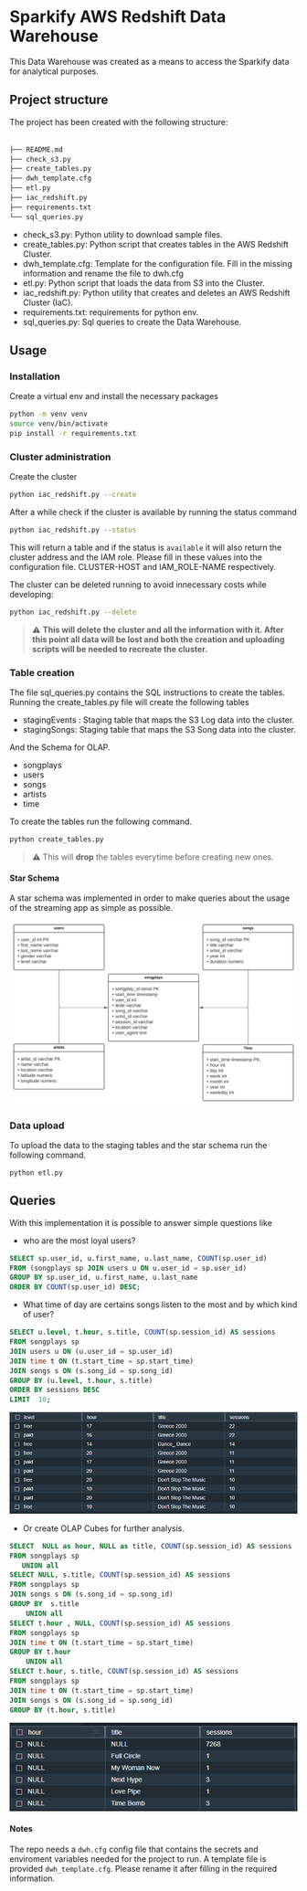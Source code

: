 # Sparkify AWS Redshift Data Warehouse

This Data Warehouse was created as a means to access the Sparkify data for analytical purposes.

## Project structure

The project has been created with the following structure:

```bash

├── README.md
├── check_s3.py
├── create_tables.py
├── dwh_template.cfg
├── etl.py
├── iac_redshift.py
├── requirements.txt
└── sql_queries.py
```

- check_s3.py: Python utility to download sample files.
- create_tables.py: Python script that creates tables in the AWS Redshift Cluster.
- dwh_template.cfg: Template for the configuration file. Fill in the missing information and rename the file to dwh.cfg
- etl.py: Python script that loads the data from S3 into the Cluster.
- iac_redshift.py: Python utility that creates and deletes an AWS Redshift Cluster (IaC).
- requirements.txt: requirements for python env.
- sql_queries.py: Sql queries to create the Data Warehouse.

## Usage

### Installation

Create a virtual env and install the necessary packages

```bash
python -m venv venv
source venv/bin/activate
pip install -r requirements.txt
```

### Cluster administration

Create the cluster

```bash
python iac_redshift.py --create
```

After a while check if the cluster is available by running the status command

```bash
python iac_redshift.py --status
```

This will return a table and if the status is `available` it will also return the cluster address and the IAM role. Please fill in these values into the configuration file. CLUSTER-HOST and IAM_ROLE-NAME respectively.

The cluster can be deleted running to avoid innecessary costs while developing:

```bash
python iac_redshift.py --delete
```

> :warning: **This will delete the cluster and all the information with it. After this point all data will be lost and both the creation and uploading scripts will be needed to recreate the cluster.** 

### Table creation

The file sql_queries.py contains the SQL instructions to create the tables. Running the create_tables.py file will create the following tables

- stagingEvents : Staging table that maps the S3 Log data into the cluster.
- stagingSongs: Staging table that maps the S3 Song data into the cluster.

And the Schema for OLAP.

- songplays
- users
- songs
- artists
- time 

To create the tables run the following command. 

```bash
python create_tables.py
```
>  :warning: This will **drop** the tables everytime before creating new ones.

#### Star Schema

A star schema was implemented in order to make queries about the usage of the streaming app as simple as possible.

![Alt text](https://raw.githubusercontent.com/Davidcparrar/datawarehouse-redshift/main/RedshiftStarSchemaSparkify.svg)

### Data upload

To upload the data to the staging tables and the star schema run the following command.

```
python etl.py
```
## Queries

With this implementation it is possible to answer simple questions like

* who are the most loyal users?

```sql
SELECT sp.user_id, u.first_name, u.last_name, COUNT(sp.user_id) 
FROM (songplays sp JOIN users u ON u.user_id = sp.user_id) 
GROUP BY sp.user_id, u.first_name, u.last_name 
ORDER BY COUNT(sp.user_id) DESC;
```

* What time of day are certains songs listen to the most and by which kind of user?

```sql
SELECT u.level, t.hour, s.title, COUNT(sp.session_id) AS sessions
FROM songplays sp
JOIN users u ON (u.user_id = sp.user_id)
JOIN time t ON (t.start_time = sp.start_time)
JOIN songs s ON (s.song_id = sp.song_id)
GROUP BY (u.level, t.hour, s.title)
ORDER BY sessions DESC
LIMIT  10;
```
![Alt text](https://raw.githubusercontent.com/Davidcparrar/datawarehouse-redshift/main/query_sessions.PNG)

* Or create OLAP Cubes for further analysis.

```sql
SELECT  NULL as hour, NULL as title, COUNT(sp.session_id) AS sessions
FROM songplays sp
   UNION all 
SELECT NULL, s.title, COUNT(sp.session_id) AS sessions
FROM songplays sp
JOIN songs s ON (s.song_id = sp.song_id)
GROUP BY  s.title
    UNION all 
SELECT t.hour , NULL, COUNT(sp.session_id) AS sessions
FROM songplays sp
JOIN time t ON (t.start_time = sp.start_time)
GROUP BY t.hour
    UNION all
SELECT t.hour, s.title, COUNT(sp.session_id) AS sessions
FROM songplays sp
JOIN time t ON (t.start_time = sp.start_time)
JOIN songs s ON (s.song_id = sp.song_id)
GROUP BY (t.hour, s.title)
```
![Alt text](https://raw.githubusercontent.com/Davidcparrar/datawarehouse-redshift/main/OLAP.PNG)

#### Notes

The repo needs a `dwh.cfg` config file that contains the secrets and enviroment variables needed for the project to run. A template file is provided `dwh_template.cfg`. Please rename it after filling in the required information.
